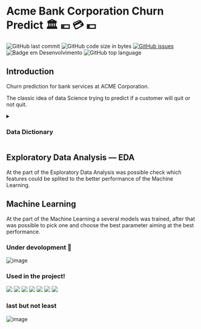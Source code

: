 # Acme Bank Corporation Churn Predict :classical_building: :euro: :credit_card: :dollar:
![GitHub last commit](https://img.shields.io/github/last-commit/MEziliano/Bank-Churn-Predict?style=for-the-badge)
![GitHub code size in bytes](https://img.shields.io/github/languages/code-size/MEziliano/Bank-Churn-Predict?style=for-the-badge)
[![GitHub issues](https://img.shields.io/github/issues/MEziliano/Bank-Churn-Predict?style=for-the-badge)](https://github.com/MEziliano/Bank-Churn-Predict/issues)
![Badge em Desenvolvimento](http://img.shields.io/static/v1?label=STATUS&message=EM%20DESENVOLVIMENTO&color=GREEN&style=for-the-badge)
![GitHub top language](https://img.shields.io/github/languages/top/MEziliano/Bank-Churn-Predict?style=for-the-badge) </br>


<h2> Introduction </h2> 

Churn prediction for bank services at ACME Corporation. 

The classic idea of data Science trying to predict if a customer will quit or not quit. 

<details><summary><h3>Data Dictionary</h3></summary>
<p>

| Column  | Description | Data Type
| ------------- | ------------- | ------------- | 
| CustomrtId            | The customer unique identifying number | id |
| Surname               | The customer surname | string type|
| CreditScore           | The customer credit rank in the bank | Continuous variable|
| Geography             | Residence by country | Discrete variable|
| Gender                | The customer gender| Binary category as string type|
| Age                   | age in years| continnuos variable|
| Tenure                | The number of customer possessions| discrete variable|
| Balance               | Account balance| numerical continuos |
| NumOfProducts         | The number of financial products used by the customer| numerical discrete variable|
| HasCard               | Has or not credit card| binary variable|
| IsActiveMember        | Indicates if the costumer is active or not| binary variable|
| EstimatedSalary       | Estimated Salary| continuous variable|
| Exited                | Costumers who get out the service | Target in classification model |
 
<!-- RowNumber: The row number of each observation, corresponding to a specific customer. (meaningless variable)
CustomerId: . (meaningless variable)
Surname: . (meaningless variable)
CreditScore: . (numerical discrete variable)
Geography: The customer country. (categorical nominal variable)
Gender: . (categorical nominal variable)
Age: The customer age, in integer years. (numerical discrete variable)
Tenure: The number of customer possessions. (numerical discrete variable)
Balance: The value of the customer account balance. (numerical discrete variable)
NumOfProducts:  (numerical discrete variable)
HasCrCard: Indicate if the customer has a credit card or not. (logical variable)
IsActiveMember: Indicate if the customer is an active member of the financial institution. (logical variable)
EstimatedSalary: Estimated salary of the customer. (numerical discrete variable)
Exited: Indicate if the customer left the financial institution (churn). This is the outcome variable. (logical variable) -->
 </p>
</details>

<h2> Exploratory Data Analysis — EDA </h2>

At the part of the Exploratory Data Analysis was possible check which features could be splited to the better performance of the Machine Learning. 

<h2> Machine Learning </h2>

At the part of the Machine Learning a several models was trained, after that was possible to pick one and choose the best parameter aiming at the best performance.

### Under devolopment :construction:
 
![image](https://user-images.githubusercontent.com/77080184/148253168-e4e8dbd2-0ab5-43ee-b4c4-46f1064b340a.png)





<h3> Used in the project! </h3>

<div>
<img src="https://img.shields.io/badge/Python-FFD43B?style=for-the-badge&logo=python&logoColor=darkgreen" target="_blank">
<a href="https://www.kaggle.com/sidneyviana/customer-churn-classifier/notebook"><img src="https://img.shields.io/badge/Kaggle-20BEFF?style=for-the-badge&logo=Kaggle&logoColor=white"></a>
<ahref><img src="https://img.shields.io/badge/Jupyter-F37626.svg?&style=for-the-badge&logo=Jupyter&logoColor=white" target="_blank">
<img src="https://img.shields.io/badge/Pandas-2C2D72?style=for-the-badge&logo=pandas&logoColor=white" target="_blank">
<img src="https://img.shields.io/badge/Numpy-777BB4?style=for-the-badge&logo=numpy&logoColor=white" target="_blank">
<img src="https://img.shields.io/badge/scikit_learn-F7931E?style=for-the-badge&logo=scikit-learn&logoColor=white" target="_blank"> 
<a href="https://docs.streamlit.io/library/get-started/main-concepts"><img src="https://img.shields.io/badge/Streamlit-FF4B4B?style=for-the-badge&logo=Streamlit&logoColor=white" target="_blank"></a>
</div>
 
 
 <h3>  last but not least </h3>
 
 
 ![image](https://www.dafont.com/forum/attach/orig/2/5/25141.jpg)


<!--

<h2> Used in the project! </h2>
<div>
<a href="https://www.kaggle.com/kmalit/bank-customer-churn-prediction/data"><img align="center" src="https://img.shields.io/badge/Kaggle-20BEFF?style=for-the-badge&logo=Kaggle&logoColor=white"></a>
<a href="https://colab.research.google.com/drive/1Mlj9hkHyPX7AiYvmwCotn0UeSJNAImuL"><img align="center" src="https://img.shields.io/badge/Colab-F9AB00?style=for-the-badge&logo=googlecolab&color=525252" alt="Open In Colab"/></a> 
<img align="center" src="https://img.shields.io/badge/Python-FFD43B?style=for-the-badge&logo=python&logoColor=darkgreen" target="_blank">
<img align="center" src="https://img.shields.io/badge/scikit_learn-F7931E?style=for-the-badge&logo=scikit-learn&logoColor=white" target="_blank"> 

<h3> Check also this comments</h3>
<a href="https://medium.com/@murilosez06/a-week-inside-a-data-science-project-eabcfd2a2c56" target="_blank"><img align="center" src="https://img.shields.io/badge/Medium-12100E?style=for-the-badge&logo=medium&logoColor=white" target="_blank"></a>
<a href="https://www.notion.so/muriloeziliano/Classification-d621168874bf435780c6b63196e4c8cd" target="_blank"><img align="center" src="https://img.shields.io/badge/Notion-000000?style=for-the-badge&logo=notion&logoColor=white"></a>
<!--<img align="center" src="https://img.shields.io/badge/Pandas-2C2D72?style=for-the-badge&logo=pandas&logoColor=white" target="_blank">
<img align="center" src="https://img.shields.io/badge/Numpy-777BB4?style=for-the-badge&logo=numpy&logoColor=white" target="_blank">
[![GitHub issues](https://img.shields.io/github/issues/MEziliano/regressao-internacao_SUS?style=for-the-badge)](https://github.com/MEziliano/regressao-internacao_SUS/issues) 
</div> 
--> 
